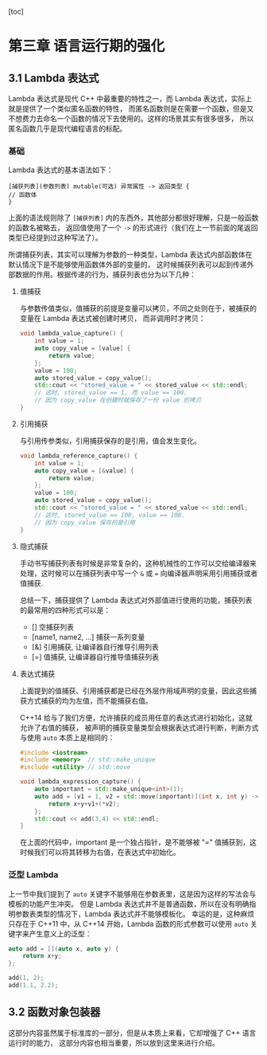 [toc]

# 第三章 语言运行期的强化

## 3.1 Lambda 表达式

Lambda 表达式是现代 C++ 中最重要的特性之一，而 Lambda 表达式，实际上就是提供了一个类似匿名函数的特性， 而匿名函数则是在需要一个函数，但是又不想费力去命名一个函数的情况下去使用的。这样的场景其实有很多很多， 所以匿名函数几乎是现代编程语言的标配。

### 基础

Lambda 表达式的基本语法如下：

```
[捕获列表](参数列表) mutable(可选) 异常属性 -> 返回类型 {
// 函数体
}
```

上面的语法规则除了 `[捕获列表]` 内的东西外，其他部分都很好理解，只是一般函数的函数名被略去， 返回值使用了一个 `->` 的形式进行（我们在上一节前面的尾返回类型已经提到过这种写法了）。

所谓捕获列表，其实可以理解为参数的一种类型，Lambda 表达式内部函数体在默认情况下是不能够使用函数体外部的变量的， 这时候捕获列表可以起到传递外部数据的作用。根据传递的行为，捕获列表也分为以下几种：

1. 值捕获

   与参数传值类似，值捕获的前提是变量可以拷贝，不同之处则在于，被捕获的变量在 Lambda 表达式被创建时拷贝， 而非调用时才拷贝：

   ```c++
   void lambda_value_capture() {
       int value = 1;
       auto copy_value = [value] {
           return value;
       };
       value = 100;
       auto stored_value = copy_value();
       std::cout << "stored_value = " << stored_value << std::endl;
       // 这时, stored_value == 1, 而 value == 100.
       // 因为 copy_value 在创建时就保存了一份 value 的拷贝
   }
   ```

2. 引用捕获

   与引用传参类似，引用捕获保存的是引用，值会发生变化。

   ```c++
   void lambda_reference_capture() {
       int value = 1;
       auto copy_value = [&value] {
           return value;
       };
       value = 100;
       auto stored_value = copy_value();
       std::cout << "stored_value = " << stored_value << std::endl;
       // 这时, stored_value == 100, value == 100.
       // 因为 copy_value 保存的是引用
   }
   ```

3. 隐式捕获

   手动书写捕获列表有时候是非常复杂的，这种机械性的工作可以交给编译器来处理，这时候可以在捕获列表中写一个 `&` 或 `=` 向编译器声明采用引用捕获或者值捕获.

   总结一下，捕获提供了 Lambda 表达式对外部值进行使用的功能，捕获列表的最常用的四种形式可以是：

   - [] 空捕获列表
   - [name1, name2, ...] 捕获一系列变量
   - [&] 引用捕获, 让编译器自行推导引用列表
   - [=] 值捕获, 让编译器自行推导值捕获列表

4. 表达式捕获

   上面提到的值捕获、引用捕获都是已经在外层作用域声明的变量，因此这些捕获方式捕获的均为左值，而不能捕获右值。

   C++14 给与了我们方便，允许捕获的成员用任意的表达式进行初始化，这就允许了右值的捕获， 被声明的捕获变量类型会根据表达式进行判断，判断方式与使用 `auto` 本质上是相同的：

   ```c++
   #include <iostream>
   #include <memory>  // std::make_unique
   #include <utility> // std::move
   
   void lambda_expression_capture() {
       auto important = std::make_unique<int>(1);
       auto add = [v1 = 1, v2 = std::move(important)](int x, int y) -> int {
           return x+y+v1+(*v2);
       };
       std::cout << add(3,4) << std::endl;
   }
   ```

   在上面的代码中，important 是一个独占指针，是不能够被 "=" 值捕获到，这时候我们可以将其转移为右值，在表达式中初始化。

### 泛型 Lambda

上一节中我们提到了 `auto` 关键字不能够用在参数表里，这是因为这样的写法会与模板的功能产生冲突。 但是 Lambda 表达式并不是普通函数，所以在没有明确指明参数表类型的情况下，Lambda 表达式并不能够模板化。 幸运的是，这种麻烦只存在于 C++11 中，从 C++14 开始，Lambda 函数的形式参数可以使用 `auto` 关键字来产生意义上的泛型：

```c++
auto add = [](auto x, auto y) {
    return x+y;
};

add(1, 2);
add(1.1, 2.2);
```

## 3.2 函数对象包装器

这部分内容虽然属于标准库的一部分，但是从本质上来看，它却增强了 C++ 语言运行时的能力， 这部分内容也相当重要，所以放到这里来进行介绍。